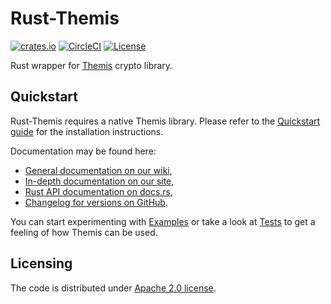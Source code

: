 # Rust-Themis

[![crates.io][crates-io-badge]][crates-io]
[![CircleCI][circle-ci-badge]][circle-ci]
[![License][license-badge]][license]

Rust wrapper for [Themis] crypto library.

[Themis]: https://github.com/cossacklabs/themis
[crates-io]: https://crates.io/crates/themis
[crates-io-badge]: https://img.shields.io/crates/v/themis.svg
[circle-ci]: https://circleci.com/gh/cossacklabs/themis/tree/master
[circle-ci-badge]: https://circleci.com/gh/cossacklabs/themis/tree/master.svg?style=shield
[license]: LICENSE
[license-badge]: https://img.shields.io/crates/l/themis.svg

## Quickstart

Rust-Themis requires a native Themis library.
Please refer to the [Quickstart guide] for the installation instructions.

Documentation may be found here:

 - [General documentation on our wiki][Wiki],    
 - [In-depth documentation on our site][Documentation Server],     
 - [Rust API documentation on docs.rs][Docs.rs],     
 - [Changelog for versions on GitHub][CHANGELOG].

You can start experimenting with [Examples]
or take a look at [Tests]
to get a feeling of how Themis can be used.

[Quickstart guide]: https://github.com/cossacklabs/themis/wiki/Rust-Howto
[Wiki]: https://github.com/cossacklabs/themis/wiki
[Docs.rs]: https://docs.rs/themis
[Documentation Server]: https://docs.cossacklabs.com/products/themis/
[CHANGELOG]: /src/wrappers/themis/rust/CHANGELOG.md
[Examples]: /docs/examples/rust
[Tests]: /tests/rust

## Licensing

The code is distributed under [Apache 2.0 license](LICENSE).
